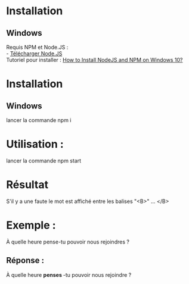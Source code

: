 # Installation
## Windows
Requis NPM et Node.JS :  
    - [Télécharger Node.JS](https://nodejs.org/en/)    
Tutoriel pour installer : [How to Install NodeJS and NPM on Windows 10?](https://www.youtube.com/watch?v=X-FPCwZFU_8)

# Installation
## Windows
lancer la commande npm i

# Utilisation : 
lancer la commande npm start

# Résultat
S'il y a une faute le mot est affiché entre les balises "\<B>" ... \</B>

# Exemple : 
À quelle heure pense-tu pouvoir nous rejoindres ?

## Réponse : 
À quelle heure  <B> penses </B> -tu pouvoir nous rejoindre ?
